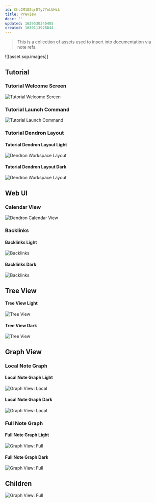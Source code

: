```yaml
---
id: ChcCM1Q2qrDTy7YnLUHiL
title: Preview
desc: ''
updated: 1639530345485
created: 1639113925844
---
```


> This is a collection of assets used to insert into documentation via note refs.

![[asset.sop.images]]

## Tutorial

### Tutorial Welcome Screen

![Tutorial Welcome Screen](https://org-dendron-public-assets.s3.amazonaws.com/images/tutorial-welcome-screen-2.png)

### Tutorial Launch Command

![Tutorial Launch Command](https://org-dendron-public-assets.s3.amazonaws.com/images/tutorial-launch-tutorial-cmd-2.gif)

### Tutorial Dendron Layout

#### Tutorial Dendron Layout Light

![Dendron Workspace Layout](https://org-dendron-public-assets.s3.amazonaws.com/images/tutorial-layout-2.png)

#### Tutorial Dendron Layout Dark

![Dendron Workspace Layout](https://org-dendron-public-assets.s3.amazonaws.com/images/tutorial-layout-2-dark.png)

## Web UI

### Calendar View

![Dendron Calendar View](https://org-dendron-public-assets.s3.amazonaws.com/images/calendar-view.png)

### Backlinks

#### Backlinks Light

![Backlinks](https://org-dendron-public-assets.s3.amazonaws.com/images/tutorial-backlinks.png)

#### Backlinks Dark

![Backlinks](https://org-dendron-public-assets.s3.amazonaws.com/images/tutorial-backlinks-dark.png)

## Tree View

#### Tree View Light

![Tree View](https://org-dendron-public-assets.s3.amazonaws.com/images/tutorial-tree-view.png)

#### Tree View Dark

![Tree View](https://org-dendron-public-assets.s3.amazonaws.com/images/tutorial-tree-view-dark.png)

## Graph View

### Local Note Graph

#### Local Note Graph Light

![Graph View: Local](https://org-dendron-public-assets.s3.amazonaws.com/images/graph-view-local.png)

#### Local Note Graph Dark

![Graph View: Local](https://org-dendron-public-assets.s3.amazonaws.com/images/graph-view-local-dark.png)

### Full Note Graph

#### Full Note Graph Light

![Graph View: Full](https://org-dendron-public-assets.s3.amazonaws.com/images/graph-view-full.png)

#### Full Note Graph Dark

![Graph View: Full](https://org-dendron-public-assets.s3.amazonaws.com/images/graph-view-full-dark.png)

## Children

![Graph View: Full](https://org-dendron-public-assets.s3.amazonaws.com/images/children.png)